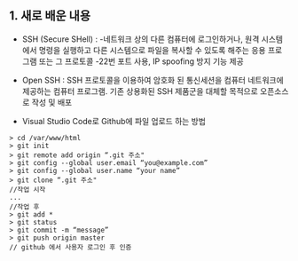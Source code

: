 ## 1. 새로 배운 내용
  * SSH (Secure SHell) :
  -네트워크 상의 다른 컴퓨터에 로그인하거나, 원격 시스템에서 명령을 실행하고 다른 시스템으로 파일을 복사할 수 있도록 해주는 응용 프로그램 또는 그 프로토콜
  -22번 포트 사용, IP spoofing 방지 기능 제공
  
  * Open SSH : SSH 프로토콜을 이용하여 암호화 된 통신세션을 컴퓨터 네트워크에 제공하는 컴퓨터 프로그램. 기존 상용화된 SSH 제품군을 대체할 목적으로 오픈소스로 작성 및 배포

  * Visual Studio Code로 Github에 파일 업로드 하는 방법
  ```
  > cd /var/www/html
  > git init
  > git remote add origin “.git 주소"
  > git config --global user.email “you@example.com”
  > git config --global user.name “your name”
  > git clone “.git 주소"
  //작업 시작
  ...
  //작업 후
  > git add *
  > git status
  > git commit -m “message”
  > git push origin master
  // github 에서 사용자 로그인 후 인증
  ```
